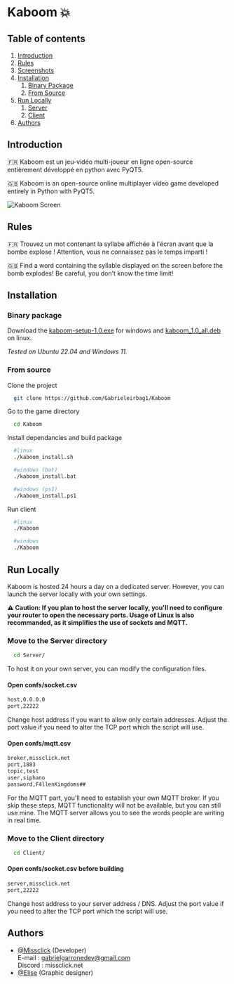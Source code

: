 # Kaboom 💥

## Table of contents  
1. [Introduction](#introduction)  
2. [Rules](#rules)  
3. [Screenshots](#screens)
4. [Installation](#install)  
    1. [Binary Package](#binary)
    2. [From Source](#source) 
5. [Run Locally](#runlocally)
    1. [Server](#server)
    2. [Client](#client)
6. [Authors](#authors)  


<a name="introduction"></a>
## Introduction 
🇫🇷 Kaboom est un jeu-vidéo multi-joueur en ligne open-source entièrement développé en python avec PyQT5.

🇬🇧 Kaboom is an open-source online multiplayer video game developed entirely in Python with PyQT5.

![Kaboom Screen](https://github.com/Gabrieleirbag1/Kaboom/blob/main/Kaboom.png)  

<a name="rules"></a>
## Rules
🇫🇷 Trouvez un mot contenant la syllabe affichée à l'écran avant que la bombe explose !
Attention, vous ne connaissez pas le temps imparti !

🇬🇧 Find a word containing the syllable displayed on the screen before the bomb explodes!
Be careful, you don't know the time limit!

<a name="install"></a>
## Installation

<a name="binary"></a>
### Binary package
Download the [kaboom-setup-1.0.exe](https://github.com/Gabrieleirbag1/Kaboom/releases/archive/refs/tags/kaboom-setup-1.0.exe) for windows and [kaboom_1.0_all.deb](https://github.com/Gabrieleirbag1/Kaboom/releases/archive/refs/tags/kaboom_1.0_all.deb) on linux.

*Tested on Ubuntu 22.04 and Windows 11.*

<a name="source"></a>
### From source  
Clone the project  

~~~bash  
  git clone https://github.com/Gabrieleirbag1/Kaboom
~~~

Go to the game directory  

~~~bash  
  cd Kaboom
~~~

Install dependancies and build package

~~~bash
  #linux
  ./kaboom_install.sh 

  #windows (bat)
  ./kaboom_install.bat

  #windows (ps1)
  ./kaboom_install.ps1
~~~

Run client

~~~bash  
  #linux
  ./Kaboom

  #windows
  ./Kaboom
~~~  
<a name="runlocally"></a>
## Run Locally

Kaboom is hosted 24 hours a day on a dedicated server. However, you can launch the server locally with your own settings.

**⚠️ Caution: If you plan to host the server locally, you'll need to configure your router to open the necessary ports. Usage of Linux is also recommanded, as it simplifies the use of sockets and MQTT.**

<a name="server"></a>
### Move to the Server directory 

~~~bash  
  cd Server/
~~~

To host it on your own server, you can modify the configuration files.

#### Open confs/socket.csv
~~~bash
host,0.0.0.0
port,22222
~~~
Change host address if you want to allow only certain addresses.
Adjust the port value if you need to alter the TCP port which the script will use.

#### Open confs/mqtt.csv
~~~bash
broker,missclick.net
port,1883
topic,test
user,siphano
password,F4llenKingdoms##
~~~
For the MQTT part, you'll need to establish your own MQTT broker. If you skip these steps, MQTT functionality will not be available, but you can still use mine. The MQTT server allows you to see the words people are writing in real time.

<a name="client"></a>
### Move to the Client directory 

~~~bash  
  cd Client/
~~~
#### Open confs/socket.csv before building
~~~bash
server,missclick.net
port,22222
~~~
Change host address to your server address / DNS.
Adjust the port value if you need to alter the TCP port which the script will use.

<a name="authors"></a>
## Authors  
- [@Missclick](https://www.github.com/Gabrieleirbag1) (Developer)  
  E-mail : gabrielgarronedev@gmail.com  
  Discord : missclick.net  
- [@Elise](https://linktr.ee/Jellyfishyu) (Graphic designer) 
